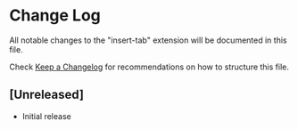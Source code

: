 # Change Log

All notable changes to the "insert-tab" extension will be documented in this file.

Check [Keep a Changelog](http://keepachangelog.com/) for recommendations on how to structure this file.

## [Unreleased]

- Initial release